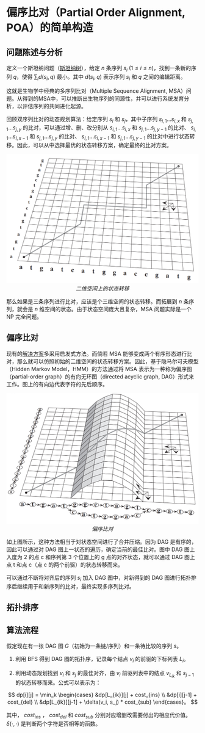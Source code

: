 # 偏序比对（Partial Order Alignment, POA）的简单构造
## 问题陈述与分析
定义一个斯坦纳问题（[斯坦纳树](https://oi-wiki.org/graph/steiner-tree/)），给定 $n$ 条序列 $s_i$ $(1\leq i\leq n)$，找到一条新的序列 $q$，使得 $\sum_i d(s_i, q)$ 最小。其中 $d(s_i, q)$ 表示序列 $s_i$ 和 $q$ 之间的编辑距离。

这就是生物学中经典的多序列比对（Multiple Sequence Alignment, MSA）问题。从得到的MSA中，可以推断出生物序列的同源性，并可以进行系统发育分析，以评估序列的共同进化起源。

回顾双序列比对的动态规划算法：给定序列 $s_i$ 和 $s_j$，其中子序列 $s_{i,1}\ldots s_{i,x}$ 和 $s_{j,1}\ldots s_{j,y}$ 的比对，可以通过增、删、改分别从 $s_{i,1}\ldots s_{i,x}$ 和 $s_{j,1}\ldots s_{j,y-1}$ 的比对、 $s_{i,1} \ldots s_{i,x-1}$ 和 $s_{j,1}\ldots s_{j,y}$ 的比对、 $s_{i,1} \ldots s_{i,x-1}$ 和 $s_{j,1}\ldots s_{j,y-1}$ 的比对中进行状态转移。因此，可以从中选择最优的状态转移方案，确定最终的比对方案。

<div align=center>
    <img src="./pic/DP.png" style="zoom:50%">
    <br>
    <em>二维空间上的状态转移</em>
</div>

那么如果是三条序列进行比对，应该是个三维空间的状态转移。而拓展到 $n$ 条序列，就会是 $n$ 维空间的状态。由于状态空间庞大且复杂，MSA 问题实际是一个 NP 完全问题。

## 偏序比对

现有的[解决方案](https://en.wikipedia.org/wiki/Multiple_sequence_alignment)多采用启发式方法。而倘若 MSA 能够变成两个有序形态进行比对，那么就可以仿照初始的二维空间的状态转移方案。因此，基于隐马尔可夫模型（Hidden Markov Model，HMM）的方法通过将 MSA 表示为一种称为偏序图（partial-order graph）的有向无环图（directed acyclic graph, DAG）形式来工作。图上的有向边代表字符的先后顺序。

<div align=center>
    <img src="./pic/POA.png" style="zoom:50%">
    <br>
    <em>偏序比对</em>
</div>

如上图所示，这种方法相当于对状态空间进行了合并压缩。因为 DAG 是有序的，因此可以通过对 DAG 图上一状态的遍历，确定当前的最佳比对。图中 DAG 图上入度为 2 的点 c 和序列第 3 个位置上的 g 点的对齐状态，就可以通过 DAG 图上点 t 和点 c（点 c 的两个前驱）的状态转移而来。

可以通过不断将对齐后的序列 $s_i$ 加入 DAG 图中，对新得到的 DAG 图进行拓扑排序后继续用于和新序列的比对，最终实现多序列比对。

## 拓扑排序

## 算法流程
假定现在有一张 DAG 图 $G$（初始为一条链/序列）和一条待比较的序列 $s$。

1. 利用 BFS 得到 DAG 图的拓扑序，记录每个结点 $v_i$ 的前驱的下标列表 $L_i$。

2. 利用动态规划找到 $v_i$ 和 $s_j$ 的最佳对齐，由 $v_i$ 前驱列表中的结点 $v_{L_{ik}}$ 和 $s_{j-1}$ 的状态转移而来。公式可以表示为：

$$ dp[i][j] = \min_k 
\begin{cases}
    &dp[L_{ik}][j] + cost_{ins} \\
    &dp[i][j-1] + cost_{del} \\
    &dp[L_{ik}][j-1] + \delta(v_i, s_j) * cost_{sub}
\end{cases}。
$$

其中， $cost_{ins}$ ， $cost_{del}$ 和 $cost_{sub}$ 分别对应增删改需要付出的相应代价值。 $\delta(\cdot, \cdot)$ 是判断两个字符是否相等的函数。